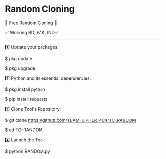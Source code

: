 # Random Cloning

🌟 Free Random Cloning 🌟

✅ Working BD, PAK, IND✅

---------------------------

1️⃣ Update your packages:

   $ pkg update

   $ pkg upgrade

2️⃣ Python and its essential dependencies:

   $ pkg install python

   $ pip install requests

3️⃣ Clone Tool's Repository:

   $ git clone https://github.com/TEAM-CIPHER-404/TC-RANDOM

   $ cd TC-RANDOM

4️⃣ Launch the Tool:

   $ python RANDOM.py

